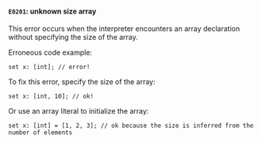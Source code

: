 #### `E0201`: unknown size array

This error occurs when the interpreter encounters an array declaration without specifying the size of the array.

Erroneous code example:

```
set x: [int]; // error!
```

To fix this error, specify the size of the array:

```
set x: [int, 10]; // ok!
```

Or use an array literal to initialize the array:

```
set x: [int] = [1, 2, 3]; // ok because the size is inferred from the number of elements
```
